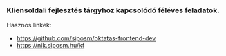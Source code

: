 ### Kliensoldali fejlesztés tárgyhoz kapcsolódó féléves feladatok.

Hasznos linkek:
- https://github.com/siposm/oktatas-frontend-dev
- https://nik.siposm.hu/kf
